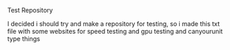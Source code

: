 Test Repository

I decided i should try and make a repository for testing, so i made this txt file with some websites for speed testing and gpu testing and canyourunit type things
